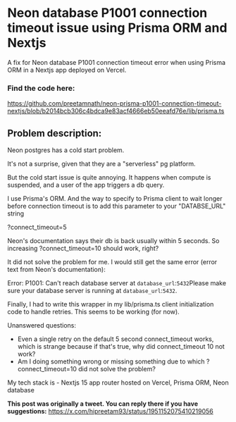 # Neon database P1001 connection timeout issue using Prisma ORM and Nextjs
A fix for Neon database P1001 connection timeout error when using Prisma ORM in a Nextjs app deployed on Vercel.

### Find the code here:
https://github.com/preetamnath/neon-prisma-p1001-connection-timeout-nextjs/blob/b2014bcb306c4bdca9e83acf4666eb50eeafd76e/lib/prisma.ts

## Problem description:

Neon postgres has a cold start problem.

It's not a surprise, given that they are a "serverless" pg platform.

But the cold start issue is quite annoying. It happens when compute is suspended, and a user of the app triggers a db query.

I use Prisma's ORM. And the way to specify to Prisma client to wait longer before connection timeout is to add this parameter to your "DATABSE_URL" string

?connect_timeout=5

Neon's documentation says their db is back usually within 5 seconds. So increasing ?connect_timeout=10 should work, right?

It did not solve the problem for me. I would still get the same error (error text from Neon's documentation):

Error: P1001: Can't reach database server at `database_url`:`5432`Please make sure your database server is running at `database_url`:`5432`.

Finally, I had to write this wrapper in my lib/prisma.ts client initialization code to handle retries. This seems to be working (for now).

Unanswered questions:
- Even a single retry on the default 5 second connect_timeout works, which is strange because if that's true, why did connect_timeout 10 not work?
- Am I doing something wrong or missing something due to which ?connect_timeout=10 did not solve the problem?

My tech stack is - Nextjs 15 app router hosted on Vercel, Prisma ORM, Neon database

**This post was originally a tweet. You can reply there if you have suggestions:**
https://x.com/hipreetam93/status/1951152075410219056
